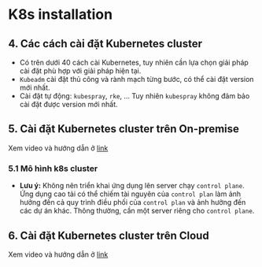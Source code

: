 # K8s installation

## 4. Các cách cài đặt Kubernetes cluster

- Có trên dưới 40 cách cài Kubernetes, tuy nhiên cần lựa chọn giải pháp cài đặt phù hợp với giải pháp hiện tại.
- `Kubeadm` cài đặt thủ công và rành mạch từng bước, có thể cài đặt version mới nhất.
- Cài đặt tự động: `kubespray`, `rke`, ... Tuy nhiên `kubespray` không đảm bảo cài đặt được version mới nhất.

## 5. Cài đặt Kubernetes cluster trên On-premise

Xem video và hướng dẫn ở [link](https://devopsedu.vn/courses/khoa-hoc-kubenetes-thuc-te/lesson/bai-5-trien-khai-kubernetes-cluster-tren-on-premise-2/)

### 5.1 Mô hình k8s cluster

- **Lưu ý:** Không nên triển khai ứng dụng lên server chạy `control plane`. Ứng dụng cao tải có thể chiếm tài nguyên của `control plan` làm ảnh hưởng đến cả quy trình điều phối của `control plan` và ảnh hưởng đến các dự án khác. Thông thường, cần một server riêng cho `control plane`.

## 6. Cài đặt Kubernetes cluster trên Cloud

Xem video và hướng dẫn ở [link](https://devopsedu.vn/courses/khoa-hoc-kubenetes-thuc-te/lesson/bai-6-trien-khai-kubernetes-cluster-tren-cloud-gke-2/)
